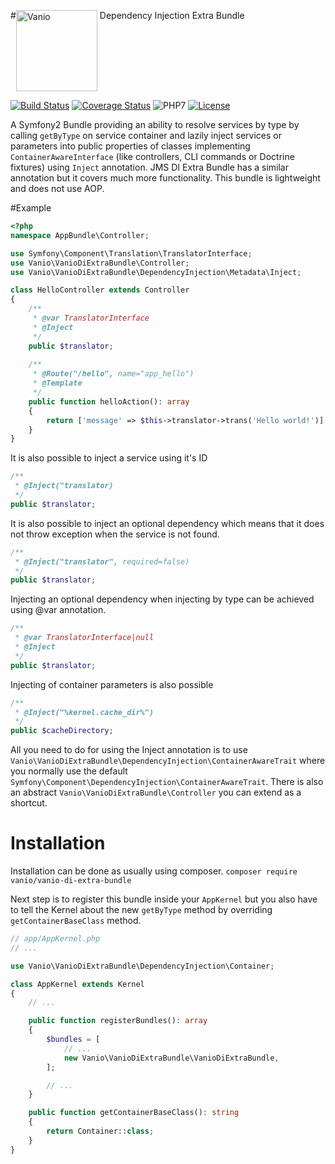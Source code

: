 #[<img alt="Vanio" src="http://www.vanio.cz/img/vanio-logo.png" width="130" align="top">](http://www.vanio.cz) Dependency Injection Extra Bundle

[![Build Status](https://api.travis-ci.org/vaniocz/vanio-di-extra-bundle.svg?branch=master)](https://travis-ci.org/vaniocz/vanio-di-extra-bundle) [![Coverage Status](https://coveralls.io/repos/github/vaniocz/vanio-di-extra-bundle/badge.svg?branch=master)](https://coveralls.io/github/vaniocz/vanio-di-extra-bundle?branch=master) ![PHP7](https://img.shields.io/badge/php-7-6B7EB9.svg) [![License](https://poser.pugx.org/vanio/vanio-di-extra-bundle/license)](https://packagist.org/packages/vanio/vanio-di-extra-bundle)

A Symfony2 Bundle providing an ability to resolve services by type by calling `getByType` on service container and lazily inject services or parameters into public properties of classes implementing `ContainerAwareInterface` (like controllers, CLI commands or Doctrine fixtures) using `Inject` annotation.
JMS DI Extra Bundle has a similar annotation but it covers much more functionality. This bundle is lightweight and does not use AOP.

#Example
```php
<?php
namespace AppBundle\Controller;

use Symfony\Component\Translation\TranslatorInterface;
use Vanio\VanioDiExtraBundle\Controller;
use Vanio\VanioDiExtraBundle\DependencyInjection\Metadata\Inject;

class HelloController extends Controller
{
    /**
     * @var TranslatorInterface
     * @Inject
     */
    public $translator;
    
    /**
     * @Route("/hello", name="app_hello")
     * @Template
     */
    public function helloAction(): array
    {
        return ['message' => $this->translator->trans('Hello world!')];
    }
}
```

It is also possible to inject a service using it's ID
```php
/**
 * @Inject("translator)
 */
public $translator;
```

It is also possible to inject an optional dependency which means that it does not throw exception when the service is not found.
```php
/**
 * @Inject("translator", required=false)
 */
public $translator;
```

Injecting an optional dependency when injecting by type can be achieved using @var annotation.
```php
/**
 * @var TranslatorInterface|null
 * @Inject
 */
public $translator;
```

Injecting of container parameters is also possible
```php
/**
 * @Inject("%kernel.cache_dir%")
 */
public $cacheDirectory;
```

All you need to do for using the Inject annotation is to use `Vanio\VanioDiExtraBundle\DependencyInjection\ContainerAwareTrait` where you normally use the default `Symfony\Component\DependencyInjection\ContainerAwareTrait`.
There is also an abstract `Vanio\VanioDiExtraBundle\Controller` you can extend as a shortcut.

# Installation
Installation can be done as usually using composer.
`composer require vanio/vanio-di-extra-bundle`

Next step is to register this bundle inside your `AppKernel` but you also have to tell the Kernel about the new `getByType` method by overriding `getContainerBaseClass` method.
```php
// app/AppKernel.php
// ...

use Vanio\VanioDiExtraBundle\DependencyInjection\Container;

class AppKernel extends Kernel
{
    // ...

    public function registerBundles(): array
    {
        $bundles = [
            // ...
            new Vanio\VanioDiExtraBundle\VanioDiExtraBundle,
        ];

        // ...
    }

    public function getContainerBaseClass(): string
    {
        return Container::class;
    }
}
```
